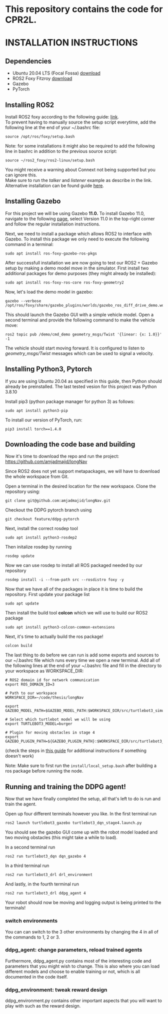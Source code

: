 # This repository contains the code for CPR2L.


# **INSTALLATION INSTRUCTIONS**

## **Dependencies**

*   Ubuntu 20.04 LTS (Focal Fossa) [download](https://releases.ubuntu.com/20.04)
*   ROS2 Foxy Fitzroy [download](https://github.com/ros2/ros2/releases?after=release-dashing-20200722)
*   Gazebo
*   PyTorch


## **Installing ROS2**
Install ROS2 foxy according to the following guide: [link](https://docs.ros.org/en/foxy/Installation/Ubuntu-Install-Debians.html). <br>
To prevent having to manually source the setup script everytime, add the following line at the end of your ~/.bashrc file:

```
source /opt/ros/foxy/setup.bash
```
Note: for some installations it might also be required to add the following line in bashrc in addition to the previous source script:
```
source ~/ros2_foxy/ros2-linux/setup.bash
```

You might receive a warning about Connext not being supported but you can ignore this. <br>
Make sure to run the *talker* and *listener* example as describe in the link.
<br>
Alternative installation can be found guide [here](https://automaticaddison.com/how-to-install-ros-2-foxy-fitzroy-on-ubuntu-linux/).


## **Installing Gazebo**

For this project we will be using Gazebo **11.0.** To install Gazebo 11.0, navigate to the following [page](http://gazebosim.org/tutorials?tut=install_ubuntu), select Version 11.0 in the top-right corner and follow the regular installation instructions.

Next, we need to install a package which allows ROS2 to interface with Gazebo. 
To install this package we only need to execute the following command in a terminal:
```
sudo apt install ros-foxy-gazebo-ros-pkgs
```
After successfull installation we are now going to test our ROS2 + Gazebo setup by making a demo model move in the simulator. First install two additional packages for demo purposes (they might already be installed):
```
sudo apt install ros-foxy-ros-core ros-foxy-geometry2
```
Now, let's load the demo model in gazebo:
```
gazebo --verbose /opt/ros/foxy/share/gazebo_plugins/worlds/gazebo_ros_diff_drive_demo.world
```
This should launch the Gazebo GUI with a simple vehicle model. Open a second terminal and provide the following command to make the vehicle move:
```
ros2 topic pub /demo/cmd_demo geometry_msgs/Twist '{linear: {x: 1.0}}' -1
```
The vehicle should start moving forward. It is configured to listen to *geometry_msgs/Twist* messages which can be used to signal a velocity.

## **Installing Python3, Pytorch** 

If you are using Ubuntu 20.04 as specified in this guide, then Python should already be preinstalled. The last tested vesion for this project was Python 3.8.10

Install pip3 (python package manager for python 3) as follows:
```
sudo apt install python3-pip
```

To install our version of PyTorch, run:
```
pip3 install torch==1.4.0
```


## **Downloading the code base and building**
<!-- Now it's time to create a workspace which will serve as the basis for our project. To do this, follow the tutorial [here](https://automaticaddison.com/how-to-create-a-workspace-ros-2-foxy-fitzroy/) -->

Now it's time to download the repo and run the project:  https://github.com/amjadmajid/longNav

Since ROS2 does not yet support metapackages, we will have to download the whole workspace from Git. 

Open a terminal in the desired location for the new workspace. Clone the repository using:
```
git clone git@github.com:amjadmajid/longNav.git
```

Checkout the DDPG pytorch branch using
```
git checkout feature/ddpg-pytorch
```

Next, install the correct rosdep tool
```
sudo apt install python3-rosdep2
```

Then initalize rosdep by running
```
rosdep update
```

Now we can use rosdep to install all ROS packaged needed by our repository
```
rosdep install -i --from-path src --rosdistro foxy -y
```

Now that we have all of the packages in place it is time to build the repository. First update your package list
```
sudo apt update
```

Then install the build tool **colcon** which we will use to build our ROS2 package
```
sudo apt install python3-colcon-common-extensions
```

Next, it's time to actually build the ros package!
```
colcon build
```

The last thing to do before we can run is add some exports and sources to our ~/.bashrc file which runs every time we open a new terminal. Add all of the following lines at the end of your ~/.bashrc file and fill in the directory to your workspace as WORKSPACE_DIR:
```
# ROS2 domain id for network communication
export ROS_DOMAIN_ID=3

# Path to our workspace
WORKSPACE_DIR=~/code/thesis/longNav

export GAZEBO_MODEL_PATH=$GAZEBO_MODEL_PATH:$WORKSPACE_DIR/src/turtlebot3_simulations/turtlebot3_gazebo/models

# Select which turtlebot model we will be using
export TURTLEBOT3_MODEL=burger

# Plugin for moving obstacles in stage 4
export GAZEBO_PLUGIN_PATH=${GAZEBO_PLUGIN_PATH}:$WORKSPACE_DIR/src/turtlebot3_simulations/turtlebot3_gazebo/models/turtlebot3_dqn_world/obstacle_plugin/lib
```

(check the steps in [this guide](https://automaticaddison.com/how-to-create-a-workspace-ros-2-foxy-fitzroy/) for additional instructions if something doesn't work)

Note: Make sure to first run the ```install/local_setup.bash``` after building a ros package before running the node.

## **Running and training the DDPG agent!**

Now that we have finally completed the setup, all that's left to do is run and train the agent. 

Open up four different terminals however you like. In the first terminal run
```
ros2 launch turtlebot3_gazebo turtlebot3_dqn_stage4.launch.py
```
You should see the gazebo GUI come up with the robot model loaded and two moving obstacles (this might take a while to load).

In a second terminal run
```
ros2 run turtlebot3_dqn dqn_gazebo 4 
```
In a third terminal run
```
ros2 run turtlebot3_drl drl_environment 
```
And lastly, in the fourth terminal run
```
ros2 run turtlebot3_drl ddpg_agent 4
```

Your robot should now be moving and logging output is being printed to the terminals!

### switch environments

You can can switch to the 3 other environments by changing the 4 in all of the commands to 1, 2 or 3.

### ddpg_agent: change parameters, reload trained agents

Furthermore, ddpg_agent.py contains most of the interesting code and parameters that you might wish to change. This is also where you can load different models and choose to enable training or not, which is all documented in the code itself.

### ddpg_environment: tweak reward design

ddpg_environment.py contains other important aspects that you will want to play with such as the reward design.
